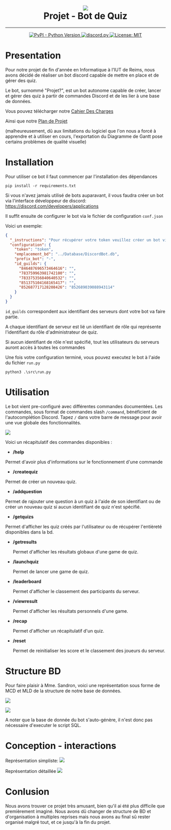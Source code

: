 <h1 align="center">
  <img src="https://cdn.discordapp.com/avatars/847830349060636682/c82344f7811d55d4d8fe67dc2680c88b.webp">
  <br>
  Projet - Bot de Quiz
  <br>
</h1>
<hr>
<p align="center">
  <a href="https://www.python.org/downloads/">
    <img alt="PyPI - Python Version" src="https://img.shields.io/pypi/pyversions/Red-Discordbot">
  </a>
  <a href="https://github.com/Rapptz/discord.py/">
     <img src="https://img.shields.io/badge/discord-py-blue.svg" alt="discord.py">
  </a>
  <a href="https://iut-info.univ-reims.fr/gitlab/corn0050/projet-s2/LICENSE">
    <img alt="License: MIT" src="https://black.readthedocs.io/en/stable/_static/license.svg">
  </a>
</p>

# Presentation
Pour notre projet de fin d'année en Informatique à l'IUT de Reims, nous avons décidé de réaliser un bot discord capable 
de mettre en place et de gérer des quiz.

Le bot, surnommé "Projet?", est un bot autonome capable de créer, lancer et gérer des quiz à partir de commandes
Discord et de les lier à une base de données.

Vous pouvez télécharger notre [Cahier Des Charges](https://iut-info.univ-reims.fr/gitlab/corn0050/projet/-/blob/master/Files/CahierDesCharges.docx)

Ainsi que notre [Plan de Projet](https://iut-info.univ-reims.fr/gitlab/corn0050/projet/-/blob/master/Files/PlanDeProjet.pdf) 

(malheureusement, dû aux limitations du logiciel que l'on nous a forcé à apprendre et à utiliser en cours, l'exportation du Diagramme de Gantt pose certains problèmes de qualité visuelle)

# Installation

Pour utiliser ce bot il faut commencer par l'installation des dépendances 
```
pip install -r requirements.txt
```

Si vous n'avez jamais utilisé de bots auparavant, il vous faudra créer un bot via l'interface développeur de discord: https://discord.com/developers/applications

Il suffit ensuite de configurer le bot via le fichier de configuration `conf.json`

Voici un exemple:

```json
{
  "_instructions": "Pour récupérer votre token veuillez créer un bot via https://discord.com/developers/applications puis naviguez sur l'onglet 'Bot' et cliquez sur 'copiez le token'",
  "configuration": {
    "token": "token",
    "emplacement_bd": "../Database/DiscordBot.db",
    "prefix_bot": "-",
    "id_guilds": {
      "846487696573464616": "",
      "783759963981742100": "",
      "783375356840640532": "",
      "851375104168165417": "",
      "852687717128208426": "852689039088943114"
    }
  }
}
```
`id_guilds` correspondent aux identifiant des serveurs dont votre bot va faire partie.

A chaque identifiant de serveur est lié un identifiant de rôle qui représente l'identifiant du rôle d'administrateur de quiz.

Si aucun identifiant de rôle n'est spécifié, tout les utilisateurs du serveurs auront accès à toutes les commandes

Une fois votre configuration terminé, vous pouvez executez le bot à l'aide du fichier `run.py`
```
python3 .\src\run.py
```

# Utilisation

Le bot vient pre-configuré avec différentes commandes documentées. Les commandes, sous format de commandes slash `/command`, bénéficient
de l'autocomplétion Discord. Tapez `/` dans votre barre de message pour avoir une vue globale des fonctionnalités.

![](https://cowboy.bebop.gg/i/BHi7.png)

Voici un récapitulatif des commandes disponibles :

- **/help**

Permet d'avoir plus d'informations sur le fonctionnement d'une commande

- **/createquiz**
  
Permet de créer un nouveau quiz.

- **/addquestion** 
  
Permet de rajouter une question à un quiz à l'aide de son identifiant ou de créer un nouveau quiz si aucun identifiant de quiz n'est spécifié.

- **/getquizs** 

Permet d'afficher les quiz créés par l'utilisateur ou de récupérer l'entièreté disponibles dans la bd.

- **/getresults** 


  Permet d'afficher les résultats globaux d'une game de quiz.

- **/launchquiz** 
  

  Permet de lancer une game de quiz.

- **/leaderboard** 
  

  Permet d'afficher le classement des participants du serveur.

- **/viewresult** 
  

  Permet d'afficher les résultats personnels d'une game.

- **/recap** 
  

  Permet d'afficher un récapitulatif d'un quiz.

- **/reset** 
  

  Permet de reinitialiser les score et le classement des joueurs du serveur.
  
# Structure BD

Pour faire plaisir à Mme. Sandron, voici une représentation sous forme de MCD et MLD de la structure de notre base de données.

![](https://cowboy.bebop.gg/i/Bck2.png)

![](https://cowboy.bebop.gg/i/B7Xi.png)

A noter que la base de donnée du bot s'auto-génère, il n'est donc pas nécessaire d'executer le script SQL.

# Conception - interactions

Représentation simpliste:
![](https://cowboy.bebop.gg/i/Bhlo.png)

Représentation détaillée
![](https://media.discordapp.net/attachments/849645424167616532/850366679581982720/unknown.png?width=1367&height=676)

# Conlusion
Nous avons trouver ce projet très amusant, bien qu'il ai été plus difficile que premièrement imaginé.
Nous avons dû changer de structure de BD et d'organisation à multiples reprises mais nous avons au final sû rester 
organisé malgré tout, et ce jusqu'à la fin du projet.